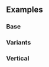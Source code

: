 ## Examples

### Base

<ExampleViewer example="steps/base" />

### Variants

<ExampleViewer example="steps/variants" />

### Vertical

<ExampleViewer example="steps/vertical" />

